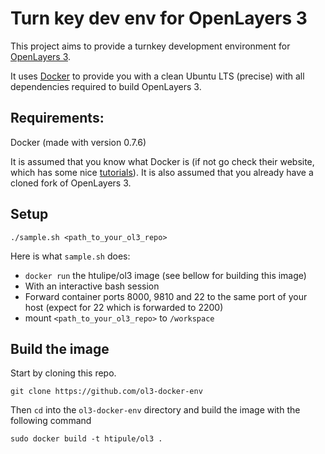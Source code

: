 Turn key dev env for OpenLayers 3
=================================

This project aims to provide a turnkey development environment for [OpenLayers 3](https://github.com/openlayers/ol3). 

It uses [Docker](http://docker.io) to provide you with a clean Ubuntu LTS (precise) with all dependencies required to build OpenLayers 3.

Requirements:
-------------

Docker (made with version 0.7.6)

It is assumed that you know what Docker is (if not go check their website, which has some nice [tutorials](http://www.docker.io/gettingstarted/)). It is also assumed that you already have a cloned fork of OpenLayers 3.
    
Setup
-----

    ./sample.sh <path_to_your_ol3_repo>

Here is what `sample.sh` does:

- `docker run` the htulipe/ol3 image (see bellow for building this image)
- With an interactive bash session
- Forward container ports 8000, 9810 and 22 to the same port of your host (expect for 22 which is forwarded to 2200)
- mount `<path_to_your_ol3_repo>` to `/workspace`


Build the image
---------------

Start by cloning this repo. 

    git clone https://github.com/ol3-docker-env
  
Then `cd` into the `ol3-docker-env` directory and build the image with the following command

    sudo docker build -t htipule/ol3 .
    
